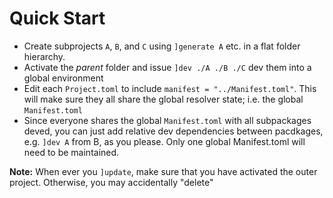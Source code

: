 # Quick Start

- Create subprojects `A`, `B`, and `C` using `]generate A` etc. in a flat folder hierarchy.
- Activate the *parent* folder and issue `]dev ./A ./B ./C` dev them into a global environment
- Edit each `Project.toml` to include `manifest = "../Manifest.toml"`. This will make sure they all share the global resolver state; i.e. the global `Manifest.toml`
- Since everyone shares the global `Manifest.toml` with all subpackages deved,
  you can just add relative dev dependencies between pacdkages, e.g. `]dev A`
  from B, as you please. Only one global Manifest.toml will need to be
  maintained.

**Note:** When ever you `]update`, make sure that you have activated the outer
project. Otherwise, you may accidentally "delete" 
